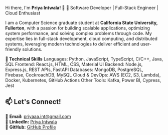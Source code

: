 Hi there, I'm **Priya Intwala!** 👋
🚀 Software Developer | Full-Stack Engineer | Cloud Enthusiast

I am a Computer Science graduate student at **California State University, Fullerton**, with a passion for building scalable applications, optimizing system performance, and solving complex problems through code. My expertise lies in full-stack development, cloud computing, and distributed systems, leveraging modern technologies to deliver efficient and user-friendly solutions.

**🔹 Technical Skills**
Languages: Python, JavaScript, TypeScript, C/C++, Java, SQL
Frontend: React.js, HTML, CSS, Material UI
Backend: Node.js, Express.js, REST APIs, FastAPI
Databases: MongoDB, PostgreSQL, Firebase, CockroachDB, MySQL
Cloud & DevOps: AWS (EC2, S3, Lambda), Docker, Kubernetes, GitHub Actions
Other Tools: Kafka, Power BI, Cypress, Jest


## 📫 Let's Connect!

📩 **Email:** [priyaaa.int@gmail.com](mailto:priyaaa.int@gmail.com)  
💼 **LinkedIn:** [Priya Intwala](https://www.linkedin.com/in/priya-intwala-2110871b6/)  
📂 **GitHub:** [GitHub Profile](https://github.com/priyaintwala)
